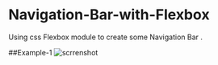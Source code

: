 # Navigation-Bar-with-Flexbox
Using css Flexbox module to create some Navigation Bar .


##Example-1
![scrrenshot](images/background.jpg)
